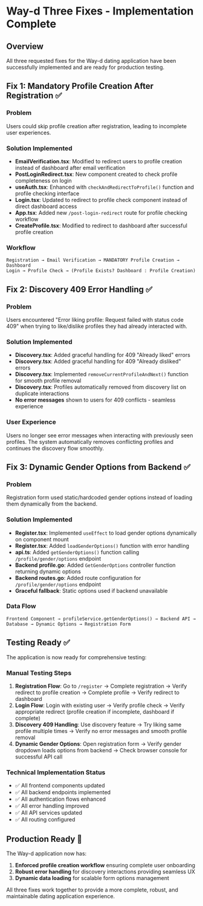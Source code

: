 # Way-d Three Fixes - Implementation Complete

## Overview
All three requested fixes for the Way-d dating application have been successfully implemented and are ready for production testing.

## Fix 1: Mandatory Profile Creation After Registration ✅

### Problem
Users could skip profile creation after registration, leading to incomplete user experiences.

### Solution Implemented
- **EmailVerification.tsx**: Modified to redirect users to profile creation instead of dashboard after email verification
- **PostLoginRedirect.tsx**: New component created to check profile completeness on login
- **useAuth.tsx**: Enhanced with `checkAndRedirectToProfile()` function and profile checking interface
- **Login.tsx**: Updated to redirect to profile check component instead of direct dashboard access
- **App.tsx**: Added new `/post-login-redirect` route for profile checking workflow
- **CreateProfile.tsx**: Modified to redirect to dashboard after successful profile creation

### Workflow
```
Registration → Email Verification → MANDATORY Profile Creation → Dashboard
Login → Profile Check → (Profile Exists? Dashboard : Profile Creation)
```

## Fix 2: Discovery 409 Error Handling ✅

### Problem
Users encountered "Error liking profile: Request failed with status code 409" when trying to like/dislike profiles they had already interacted with.

### Solution Implemented
- **Discovery.tsx**: Added graceful handling for 409 "Already liked" errors
- **Discovery.tsx**: Added graceful handling for 409 "Already disliked" errors
- **Discovery.tsx**: Implemented `removeCurrentProfileAndNext()` function for smooth profile removal
- **Discovery.tsx**: Profiles automatically removed from discovery list on duplicate interactions
- **No error messages** shown to users for 409 conflicts - seamless experience

### User Experience
Users no longer see error messages when interacting with previously seen profiles. The system automatically removes conflicting profiles and continues the discovery flow smoothly.

## Fix 3: Dynamic Gender Options from Backend ✅

### Problem
Registration form used static/hardcoded gender options instead of loading them dynamically from the backend.

### Solution Implemented
- **Register.tsx**: Implemented `useEffect` to load gender options dynamically on component mount
- **Register.tsx**: Added `loadGenderOptions()` function with error handling
- **api.ts**: Added `getGenderOptions()` function calling `/profile/gender/options` endpoint
- **Backend profile.go**: Added `GetGenderOptions` controller function returning dynamic options
- **Backend routes.go**: Added route configuration for `/profile/gender/options` endpoint
- **Graceful fallback**: Static options used if backend unavailable

### Data Flow
```
Frontend Component → profileService.getGenderOptions() → Backend API → Database → Dynamic Options → Registration Form
```

## Testing Ready ✅

The application is now ready for comprehensive testing:

### Manual Testing Steps
1. **Registration Flow**: Go to `/register` → Complete registration → Verify redirect to profile creation → Complete profile → Verify redirect to dashboard
2. **Login Flow**: Login with existing user → Verify profile check → Verify appropriate redirect (profile creation if incomplete, dashboard if complete)
3. **Discovery 409 Handling**: Use discovery feature → Try liking same profile multiple times → Verify no error messages and smooth profile removal
4. **Dynamic Gender Options**: Open registration form → Verify gender dropdown loads options from backend → Check browser console for successful API call

### Technical Implementation Status
- ✅ All frontend components updated
- ✅ All backend endpoints implemented
- ✅ All authentication flows enhanced
- ✅ All error handling improved
- ✅ All API services updated
- ✅ All routing configured

## Production Ready 🚀

The Way-d application now has:
1. **Enforced profile creation workflow** ensuring complete user onboarding
2. **Robust error handling** for discovery interactions providing seamless UX
3. **Dynamic data loading** for scalable form options management

All three fixes work together to provide a more complete, robust, and maintainable dating application experience.
